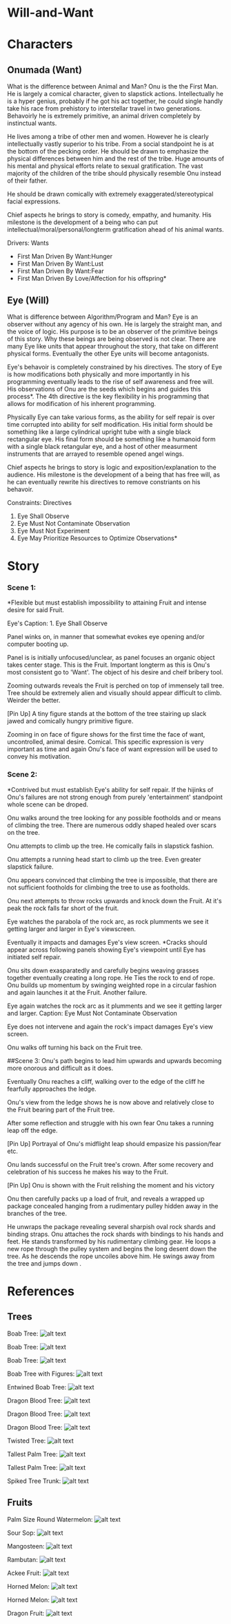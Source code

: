 # Will-and-Want

Characters
==========
Onumada (Want)
------------
What is the difference between Animal and Man?
Onu is the the First Man. He is largely a comical character, given to slapstick actions. Intellectually he is a hyper genius, probably if he got his act together, he could single handly take his race from prehistory to interstellar travel in two generations. Behavoirly he is extremely primitive, an animal driven completely by instinctual wants.  

He lives among a tribe of other men and women. However he is clearly intellectually vastly superior to his tribe. From a social standpoint he is at the bottom of the pecking order. He should be drawn to emphasize the physical differences between him and the rest of the tribe. Huge amounts of his mental and physical efforts relate to sexual gratification. The vast majority of the children of the tribe should physically resemble Onu instead of their father. 

He should be drawn comically with extremely exaggerated/stereotypical facial expressions. 

Chief aspects he brings to story is comedy, empathy, and humanity. His milestone is the development of a being who can put intellectual/moral/personal/longterm gratification ahead of his animal wants. 

Drivers: Wants
- First Man Driven By Want:Hunger
- First Man Driven By Want:Lust
- First Man Driven By Want:Fear
- First Man Driven By Love/Affection for his offspring*

Eye (Will)
--------
What is difference between Algorithm/Program and Man?
Eye is an observer without any agency of his own. He is largely the straight man, and the voice of logic. His purpose is to be an observer of the primitive beings of this story. Why these beings are being observed is not clear. There are many Eye like units that appear throughout the story, that take on different physical forms. Eventually the other Eye units will become antagonists. 

Eye's behavoir is completely constrained by his directives. The story of Eye is how modifications both physically and more importantly in his programming eventually leads to the rise of self awareness and free will. His observations of Onu are the seeds which begins and guides this process*. The 4th directive is the key flexibility in his programming that allows for modification of his inherent programming. 

Physically Eye can take various forms, as the ability for self repair is over time corrupted into ability for self modification. His initial form should be something like a large cylindrical upright tube with a single black rectangular eye. His final form should be something like a humanoid form with a single black retangular eye, and a host of other measurment instruments that are arrayed to resemble opened angel wings. 

Chief aspects he brings to story is logic and exposition/explanation to the audience. His milestone is the development of a being that has free will, as he can eventually rewrite his directives to remove constriants on his behavoir.

Constraints: Directives
1. Eye Shall Observe
2. Eye Must Not Contaminate Observation
3. Eye Must Not Experiment
4. Eye May Prioritize Resources to Optimize Observations*

Story
=====

### Scene 1:
*Flexible but must establish impossibility to attaining Fruit and intense desire for said Fruit.

Eye's Caption: 1. Eye Shall Observe

Panel winks on, in manner that somewhat evokes eye opening and/or computer booting up. 

Panel is is initially unfocused/unclear, as panel focuses an organic object takes center stage. This is the Fruit. Important longterm as this is Onu's most consistent go to 'Want'. The object of his desire and cheif bribery tool. 

Zooming outwards reveals the Fruit is perched on top of immensely tall tree. Tree should be extremely alien and visually should appear difficult to climb. Weirder the better.

[Pin Up]
A tiny figure stands at the bottom of the tree stairing up slack jawed and comically hungry primitive figure.

Zooming in on face of figure shows for the first time the face of want, uncontrolled, animal desire. Comical. This specific expression is very important as time and again Onu's face of want expression will be used to convey his motivation.

### Scene 2:
*Contrived but must establish Eye's ability for self repair. If the hijinks of Onu's failures are not strong enough from purely 'entertainment' standpoint whole scene can be droped.

Onu walks around the tree looking for any possible footholds and or means of climbing the tree. There are numerous oddly shaped healed over scars on the tree.

Onu attempts to climb up the tree. He comically fails in slapstick fashion. 

Onu attempts a running head start to climb up the tree. Even greater slapstick failure.

Onu appears convinced that climbing the tree is impossible, that there are not sufficient footholds for climbing the tree to use as footholds.

Onu next attempts to throw rocks upwards and knock down the Fruit. At it's peak the rock falls far short of the fruit. 

Eye watches the parabola of the rock arc, as rock plumments we see it getting larger and larger in Eye's viewscreen. 

Eventually it impacts and damages Eye's view screen. *Cracks should appear across following  panels showing Eye's viewpoint until Eye has initiated self repair.
 
Onu sits down exasparatedly and carefully begins weaving grasses together eventually creating a long rope. He Ties the rock to end of rope. Onu builds up momentum by swinging weighted rope in a circular fashion and again launches it at the Fruit. Another failure.

Eye again watches the rock arc as it plumments and we see it getting larger and larger. 
Caption: Eye Must Not Contaminate Observation

Eye does not intervene and again the rock's impact damages Eye's view screen.

Onu walks off turning his back on the Fruit tree. 

##Scene 3:
Onu's path begins to lead him upwards and upwards becoming more onorous and difficult as it does.

Eventually Onu reaches a cliff, walking over to the edge of the cliff he fearfully approaches the ledge.

Onu's view from the ledge shows he is now above and relatively close to the Fruit bearing part of the Fruit tree.

After some reflection and struggle with his own fear Onu takes a running leap off the edge. 

[Pin Up]
Portrayal of Onu's midflight leap should empasize his passion/fear etc.

Onu lands successful on the Fruit tree's crown. After some recovery and celebration of his success he makes his way to the Fruit.

[Pin Up]
Onu is shown with the Fruit relishing the moment and his victory

Onu then carefully packs up a load of fruit, and reveals a wrapped up package concealed hanging from a rudimentary pulley hidden away in the branches of the tree. 

He unwraps the package revealing several sharpish oval rock shards and binding straps. Onu attaches the rock shards with bindings to his hands and feet. He stands transformed by his rudimentary climbing gear. He loops a new rope through the pulley system and begins the long desent down the tree. As he descends the rope uncoiles above him. He swings away from the tree and jumps down .

# References  
## Trees
Boab Tree: ![alt text](https://upload.wikimedia.org/wikipedia/commons/a/a8/Adansonia_grandidieri04.jpg "Boab Tree")

Boab Tree: ![alt text](http://justfunfacts.com/wp-content/uploads/2017/06/baobab-trees.jpg "Boab Tree")

Boab Tree: ![alt text](https://i.pinimg.com/736x/5c/a7/6d/5ca76d6c50df2a70b7b37d02f0949a36--oak-tree-plants.jpg "Boab Tree")

Boab Tree with Figures: ![alt text](http://cdn1.arkive.org/media/08/086520D1-AD0B-4109-A165-55E01B521506/Presentation.Large/Avenue-of-Grandidiers-baobab-trees.jpg "Boab Tree")

Entwined Boab Tree: ![alt text](https://i.pinimg.com/736x/88/d3/b5/88d3b58d16995ba2ca3746d917b2f4df--eternal-love-madagascar.jpg "Boab Tree")

Dragon Blood Tree: ![alt text](https://i.ytimg.com/vi/F9oB_5w_6B4/maxresdefault.jpg "Dragon Blood Tree")

Dragon Blood Tree: ![alt text](http://www.johnlund.com/Images/Dragon-Blood-Eagle.jpg "Dragon Blood Tree")

Dragon Blood Tree: ![alt text](http://lh6.googleusercontent.com/-elexauzO_ag/TgZjTwVstaI/AAAAAAABfgk/OgakA5ASV6M/s720/w4rtqwedfqwdqwdqw.jpg "Dragon Blood Tree")

Twisted Tree: ![alt text](http://lh5.googleusercontent.com/-iIqxEg5cPTQ/TgZjRN0G9mI/AAAAAAABfgI/09i4XfiWTI0/s720/34t234efewrfewfwef.jpg "Twisted Tree")

Tallest Palm Tree: ![alt text](http://i.imgur.com/cgJYLYG.jpg "Twisted Tree")

Tallest Palm Tree: ![alt text](http://lh3.ggpht.com/-eKMpz4nYJLo/UefYLWhiO7I/AAAAAAAAqdE/ppy-_6aYEWA/cocora-valley-62.jpg?imgmax=800 "Twisted Tree")

Spiked Tree Trunk: ![alt text](http://media.gettyimages.com/photos/closeup-view-of-spiked-tree-picture-id558954787 "Twisted Tree")

## Fruits
Palm Size Round Watermelon: ![alt text](https://previews.123rf.com/images/usersam2007/usersam20071209/usersam2007120900024/15173406-Single-sweet-watermelon-isolated-on-white-background-Stock-Photo.jpg "Strange Fruit")

Sour Sop: ![alt text](https://listverse.com/wp-content/uploads/2011/07/screen-shot-2011-07-08-at-8-13-22-am.jpg "Strange Fruit")

Mangosteen: ![alt text](https://i0.wp.com/www.thisblogrules.com/wp-content/uploads/2014/10/Purple-mangosteen.jpg "Strange Fruit")

Rambutan: ![alt text](http://wdy.h-cdn.co/assets/cm/15/09/768x516/54ebb8037d877_-_10-rambutan-xl.jpg "Strange Fruit")

Ackee Fruit: ![alt text](http://ghk.h-cdn.co/assets/15/32/1600x800/gallery-1438970989-weird-fruit.jpg "Strange Fruit")

Horned Melon: ![alt text](http://www.blufftontoday.com/sites/blufftontoday.com/files/styles/flexslider_enhanced/public/13289396.jpg?itok=9NILTTS7 "Strange Fruit")

Horned Melon: ![alt text](http://blog.fairwaymarket.com/content/uploads/2011/09/HornedMelon.jpg "Strange Fruit")

Dragon Fruit: ![alt text](https://images-na.ssl-images-amazon.com/images/I/71glW-5Mo%2BL._SX355_.jpg "Strange Fruit")